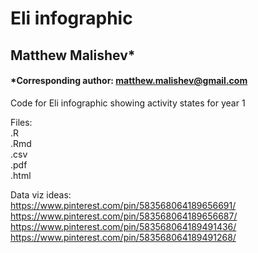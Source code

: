 # Eli infographic  
## Matthew Malishev*  

#### *Corresponding author: matthew.malishev@gmail.com   

Code for Eli infographic showing activity states for year 1  

Files:  
.R  
.Rmd  
.csv  
.pdf  
.html  

Data viz ideas:  
https://www.pinterest.com/pin/583568064189656691/  
https://www.pinterest.com/pin/583568064189656687/  
https://www.pinterest.com/pin/583568064189491436/  
https://www.pinterest.com/pin/583568064189491268/  

